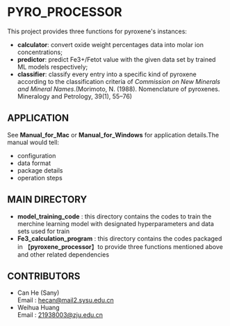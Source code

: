 # PYRO_PROCESSOR

This project provides three functions for pyroxene's instances:
+ **calculator**: convert oxide weight percentages data into molar ion concentrations;
+ **predictor**: predict Fe3+/Fetot value with the given data set by trained ML models respectively;
+ **classifier**: classify every entry into a specific kind of pyroxene according to the classification criteria of *Commission on New Minerals and Mineral Names*.(Morimoto, N. (1988). Nomenclature of pyroxenes. Mineralogy and Petrology, 39(1), 55–76) 

## APPLICATION
See **Manual_for_Mac** or **Manual_for_Windows** for application details.The manual would tell:
+ configuration  
+ data format 
+ package details
+ operation steps

## MAIN DIRECTORY
+ **model_training_code** : this directory contains the codes to train the merchine learning model with designated hyperparameters   and data sets used for train
+ **Fe3_calculation_program** : this directory contains the codes packaged in 【**pyroxene_processor**】to provide three functions mentioned above and other related dependencies

## CONTRIBUTORS
+ Can He (Sany)  
Email : hecan@mail2.sysu.edu.cn
+ Weihua Huang  
Email : 21938003@zju.edu.cn


